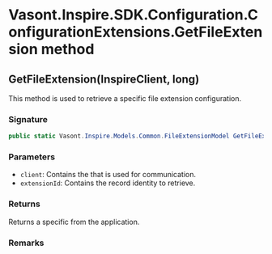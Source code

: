 # Vasont.Inspire.SDK.Configuration.ConfigurationExtensions.GetFileExtension method
## GetFileExtension(InspireClient, long)
This method is used to retrieve a specific file extension configuration.

### Signature
```csharp
public static Vasont.Inspire.Models.Common.FileExtensionModel GetFileExtension(InspireClient client, long extensionId)
```
### Parameters
- `client`: Contains the  that is used for communication.
- `extensionId`: Contains the record identity to retrieve.

### Returns
Returns a specific  from the application.
### Remarks

